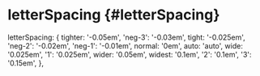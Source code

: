 # letterSpacing {#letterSpacing}
letterSpacing: {
tighter: '-0.05em',
'neg-3': '-0.03em',
tight: '-0.025em',
'neg-2': '-0.02em',
'neg-1': '-0.01em',
normal: '0em',
auto: 'auto',
wide: '0.025em',
'1': '0.025em',
wider: '0.05em',
widest: '0.1em',
'2': '0.1em',
'3': '0.15em',
},